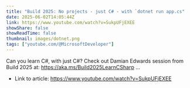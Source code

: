 ```yaml
---
title: "Build 2025: No projects - just C# - with `dotnet run app.cs"
date: 2025-06-02T14:05:44Z
link: https://www.youtube.com/watch?v=SukpUFjEXEE
showShare: false
showReadTime: false
thumbnail: images/dotnet.png
tags: ["youtube.com/@MicrosoftDeveloper"]
---
```

Can you learn C#, with just C#? Check out Damian Edwards session from Build 2025 at: https://aka.ms/Build2025LearnCSharp ...

- Link to article: https://www.youtube.com/watch?v=SukpUFjEXEE